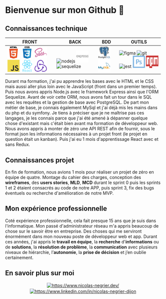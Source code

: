 # Bienvenue sur mon Github 👋

## Connaissances technique

|FRONT|BACK|BDD|OUTILS|
|-----|----|---|------|
|<img src="https://raw.githubusercontent.com/devicons/devicon/master/icons/html5/html5-original-wordmark.svg" alt="html5" width="40" height="40"/> <img src="https://raw.githubusercontent.com/devicons/devicon/master/icons/css3/css3-original-wordmark.svg" alt="css3" width="40" height="40"/> <img src="https://raw.githubusercontent.com/devicons/devicon/master/icons/sass/sass-original.svg" alt="sass" width="40" height="40"/> <img src="https://raw.githubusercontent.com/devicons/devicon/master/icons/javascript/javascript-original.svg" alt="javascript" width="40" height="40"/> <img src="https://raw.githubusercontent.com/devicons/devicon/master/icons/react/react-original-wordmark.svg" alt="react" width="40" height="40"/> <img src="https://raw.githubusercontent.com/devicons/devicon/master/icons/redux/redux-original.svg" alt="redux" width="40" height="40"/>|<img src="https://upload.wikimedia.org/wikipedia/commons/d/d9/Node.js_logo.svg" alt="nodejs" width="40" height="40"/>   <img src="https://raw.githubusercontent.com/devicons/devicon/master/icons/express/express-original-wordmark.svg" alt="express" width="40" height="40"/>  <img src="https://www.vectorlogo.zone/logos/sequelizejs/sequelizejs-icon.svg" alt="sequelize" width="40" height="40"/>|<img src="https://raw.githubusercontent.com/devicons/devicon/master/icons/postgresql/postgresql-original-wordmark.svg" alt="postgresql" width="40" height="40"/> <img src="https://raw.githubusercontent.com/devicons/devicon/master/icons/mysql/mysql-original-wordmark.svg" alt="mysql" width="40" height="40"/>|<img src="https://www.vectorlogo.zone/logos/figma/figma-icon.svg" alt="figma" width="40" height="40"/> <img src="https://www.vectorlogo.zone/logos/git-scm/git-scm-icon.svg" alt="git" width="40" height="40"/><img src="https://www.vectorlogo.zone/logos/jestjsio/jestjsio-icon.svg" alt="jest" width="40" height="40"/> <img src="https://raw.githubusercontent.com/devicons/devicon/master/icons/photoshop/photoshop-line.svg" alt="photoshop" width="40" height="40"/> <img src="https://github.com/NicolasNegrier/NicolasNegrier/blob/main/icons/Npm-logo.svg" alt="npm" width="40" height="40"/>|

Durant ma formation, j'ai pu apprendre les bases avec le HTML et le CSS mais aussi aller plus loin avec le JavaScript (front dans un premier temps).
Puis nous avons appris Node.js avec le framework Express ainsi que l'ORM Sequelize. Avant de voir cette ORM, nous avons fait un tour dans le SQL avec les requêtes et la gestion de base avec PostgreSQL.
De part mon métier de base, je connais également MySql et j'ai déjà mis les mains dans du php et du symfony. Je tiens à préciser que je ne maîtrise pas ces langages, je les connais parce que j'ai été amené à dépanner quelque chose d'existant mais c'était bien avant ma formation de développeur web.
Nous avons appris à monter de zéro une API REST afin de fournir, sous le format json les informations nécessaires à un projet front (le projet en question était un kanban).
Puis j'ai eu 1 mois d'apprentissage React avec et sans Redux.

## Connaissances projet

En fin de formation, nous avions 1 mois pour réaliser un projet de zéro en équipe de quatre.
Montage du cahier des charges, conception des **wireframes**, des **users stories**, **MLD**, **MCD** durant le sprint 0 puis les sprints 1 et 2 étaient consacrés au code de notre APP, puis sprint 3, fix des bugs éventuels ou recherche d'amélioration de notre MVP.

## Mon expérience professionnelle

Coté expérience professionnelle, cela fait presque 15 ans que je suis dans l'informatique. Mon passé d'administrateur réseau m'a appris beaucoup de chose sur le savoir être en entreprise. Des choses qui me serviront énormément dans mon nouveau poste de développeur web et app. 
Durant ces années, j'ai appris le **travail en équipe**, la **recherche** d'**informations** ou de **solutions**, la **résolution de problème**, la **communication** avec plusieurs niveaux de hiérarchie, l’**autonomie**, la **prise de décision** et j’en oublie certainement.

## En savoir plus sur moi

<p align="center">
<a href="https://www.nicolas-negrier.dev/" target="blank"><img align="center" src="https://svgsilh.com/svg/1873373.svg" alt="https://www.nicolas-negrier.dev/" height="30" width="40" /></a>
<a href="https://linkedin.com/in/https://www.linkedin.com/in/nicolas-negrier-dijon" target="blank"><img align="center" src="https://raw.githubusercontent.com/rahuldkjain/github-profile-readme-generator/master/src/images/icons/Social/linked-in-alt.svg" alt="https://www.linkedin.com/in/nicolas-negrier-dijon" height="30" width="40" /></a>
</p>

